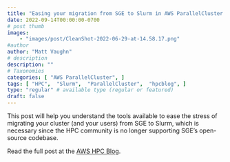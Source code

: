 ```yaml
---
title: "Easing your migration from SGE to Slurm in AWS ParallelCluster 3"
date: 2022-09-14T00:00:00-0700
# post thumb
images:
    - "images/post/CleanShot-2022-06-29-at-14.58.17.png"
#author
author: "Matt Vaughn"
# description
description: ""
# Taxonomies
categories: [ "AWS ParallelCluster", ]
tags: [ "HPC",  "Slurm",  "ParallelCluster",  "hpcblog", ]
type: "regular" # available type (regular or featured)
draft: false
---
```


This post will help you understand the tools available to ease the stress of migrating your cluster (and your users) from SGE to Slurm, which is necessary since the HPC community is no longer supporting SGE’s open-source codebase.

Read the full post at the [AWS HPC Blog](https://aws.amazon.com/blogs/hpc/easing-your-migration-from-sge-to-slurm-in-aws-parallelcluster-3/).
